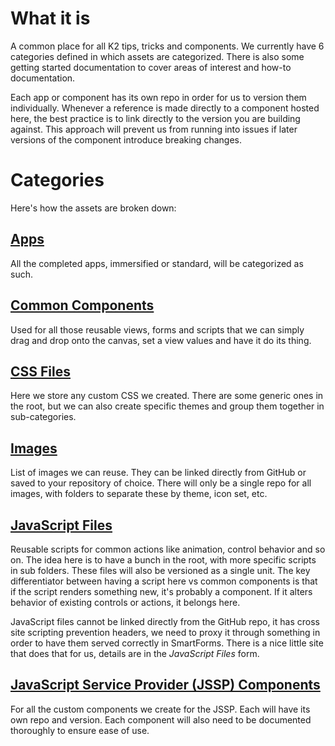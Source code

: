 # What it is

A common place for all K2 tips, tricks and components. We currently have 6 categories defined in which assets are categorized. There is also some getting started documentation to cover areas of interest and how-to documentation. 

Each app or component  has its own repo in order for us to version them individually. Whenever a reference is made directly to a component hosted here, the best practice is to link directly to the version you are building against. This approach will prevent us from running into issues if later versions of the component introduce breaking changes.

# Categories
Here's how the assets are broken down:

## [Apps](https://github.com/K2-US-TS/Documentation/blob/master/categories/apps.md)
All the completed apps, immersified or standard, will be categorized as such.


## [Common Components](https://k2-us-ts.github.io/Documentation/categories/commoncomponents)
Used for all those reusable views, forms and scripts that we can simply drag and drop onto the canvas, set a view values and have it do its thing. 

## [CSS Files](https://k2-us-ts.github.io/Documentation/categories/css)
Here we store any custom CSS we created. There are some generic ones in the root, but we can also create specific themes and group them together in sub-categories.

## [Images](https://k2-us-ts.github.io/Documentation/categories/images)
List of images we can reuse. They can be linked directly from GitHub or saved to your repository of choice. There will only be a single repo for all images, with folders to separate these by theme, icon set, etc.

## [JavaScript Files](https://k2-us-ts.github.io/Documentation/categories/js)
Reusable scripts for common actions like animation, control behavior and so on. The idea here is to have a bunch in the root, with more specific scripts in sub folders. These files will also be versioned as a single unit. The key differentiator between having a script here vs common components is that if the script renders something new, it's probably a component. If it alters behavior of existing controls or actions, it belongs here.

JavaScript files cannot be linked directly from the GitHub repo, it has cross site scripting prevention headers, we need to proxy it through something in order to have them served correctly in SmartForms. There is a nice little site that does that for us, details are in the *JavaScript Files* form.

## [JavaScript Service Provider (JSSP) Components](https://k2-us-ts.github.io/Documentation/categories/jssp)
For all the custom components we create for the JSSP. Each will have its own repo and version. Each component will also need to be documented thoroughly to ensure ease of use.
